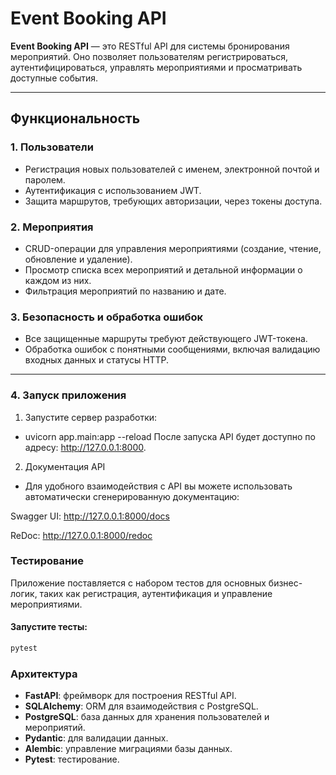 # Event Booking API

**Event Booking API** — это RESTful API для системы бронирования мероприятий. Оно позволяет пользователям регистрироваться, аутентифицироваться, управлять мероприятиями и просматривать доступные события.  

---

## Функциональность

### 1. Пользователи
- Регистрация новых пользователей с именем, электронной почтой и паролем.
- Аутентификация с использованием JWT.
- Защита маршрутов, требующих авторизации, через токены доступа.

### 2. Мероприятия
- CRUD-операции для управления мероприятиями (создание, чтение, обновление и удаление).
- Просмотр списка всех мероприятий и детальной информации о каждом из них.
- Фильтрация мероприятий по названию и дате.

### 3. Безопасность и обработка ошибок
- Все защищенные маршруты требуют действующего JWT-токена.
- Обработка ошибок с понятными сообщениями, включая валидацию входных данных и статусы HTTP.

---
### 4. Запуск приложения
1. Запустите сервер разработки:


- uvicorn app.main:app --reload
После запуска API будет доступно по адресу: http://127.0.0.1:8000.

2. Документация API
- Для удобного взаимодействия с API вы можете использовать автоматически сгенерированную документацию:

Swagger UI: http://127.0.0.1:8000/docs

ReDoc: http://127.0.0.1:8000/redoc
### Тестирование


Приложение поставляется с набором тестов для основных бизнес-логик, таких как регистрация, аутентификация и управление мероприятиями.


#### Запустите тесты:
```bash
pytest
```
### Архитектура
- **FastAPI**: фреймворк для построения RESTful API.
- **SQLAlchemy**: ORM для взаимодействия с PostgreSQL.
- **PostgreSQL**: база данных для хранения пользователей и мероприятий.
- **Pydantic**: для валидации данных.
- **Alembic**: управление миграциями базы данных.
- **Pytest**: тестирование.

